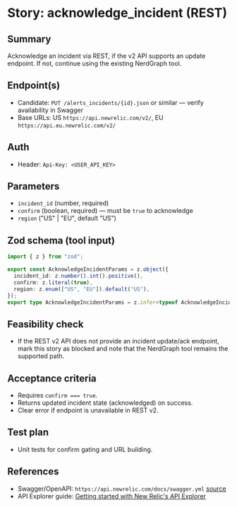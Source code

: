 # Story: acknowledge_incident (REST)

## Summary

Acknowledge an incident via REST, if the v2 API supports an update endpoint. If not, continue using the existing NerdGraph tool.

## Endpoint(s)

- Candidate: `PUT /alerts_incidents/{id}.json` or similar — verify availability in Swagger
- Base URLs: US `https://api.newrelic.com/v2/`, EU `https://api.eu.newrelic.com/v2/`

## Auth

- Header: `Api-Key: <USER_API_KEY>`

## Parameters

- `incident_id` (number, required)
- `confirm` (boolean, required) — must be `true` to acknowledge
- `region` ("US" | "EU", default "US")

## Zod schema (tool input)

```ts
import { z } from "zod";

export const AcknowledgeIncidentParams = z.object({
  incident_id: z.number().int().positive(),
  confirm: z.literal(true),
  region: z.enum(["US", "EU"]).default("US"),
});
export type AcknowledgeIncidentParams = z.infer<typeof AcknowledgeIncidentParams>;
```

## Feasibility check

- If the REST v2 API does not provide an incident update/ack endpoint, mark this story as blocked and note that the NerdGraph tool remains the supported path.

## Acceptance criteria

- Requires `confirm === true`.
- Returns updated incident state (acknowledged) on success.
- Clear error if endpoint is unavailable in REST v2.

## Test plan

- Unit tests for confirm gating and URL building.

## References

- Swagger/OpenAPI: `https://api.newrelic.com/docs/swagger.yml` [source](https://api.newrelic.com/docs/swagger.yml)
- API Explorer guide: [Getting started with New Relic's API Explorer](https://docs.newrelic.com/docs/features/getting-started-with-new-relics-api-explorer)
